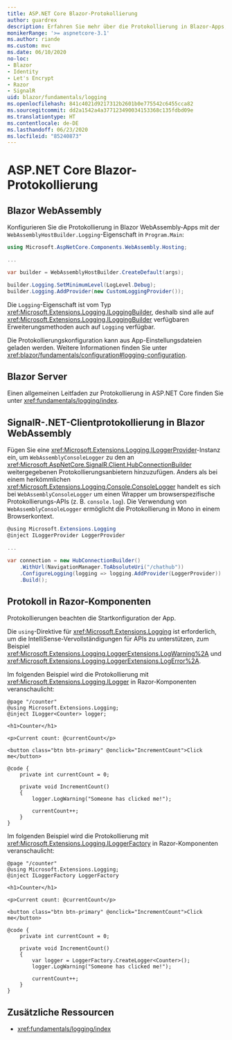 ```yaml
---
title: ASP.NET Core Blazor-Protokollierung
author: guardrex
description: Erfahren Sie mehr über die Protokollierung in Blazor-Apps, einschließlich der Konfiguration auf Protokollebene und des Schreibens von Protokollmeldungen von Razor-Komponenten.
monikerRange: '>= aspnetcore-3.1'
ms.author: riande
ms.custom: mvc
ms.date: 06/10/2020
no-loc:
- Blazor
- Identity
- Let's Encrypt
- Razor
- SignalR
uid: blazor/fundamentals/logging
ms.openlocfilehash: 841c4021d9217312b2601b0e775542c6455cca82
ms.sourcegitcommit: dd2a1542a4a377123490034153368c135fdbd09e
ms.translationtype: HT
ms.contentlocale: de-DE
ms.lasthandoff: 06/23/2020
ms.locfileid: "85240873"
---
```

# <a name="aspnet-core-blazor-logging"></a>ASP.NET Core Blazor-Protokollierung

## <a name="blazor-webassembly"></a>Blazor WebAssembly

Konfigurieren Sie die Protokollierung in Blazor WebAssembly-Apps mit der `WebAssemblyHostBuilder.Logging`-Eigenschaft in `Program.Main`:

```csharp
using Microsoft.AspNetCore.Components.WebAssembly.Hosting;

...

var builder = WebAssemblyHostBuilder.CreateDefault(args);

builder.Logging.SetMinimumLevel(LogLevel.Debug);
builder.Logging.AddProvider(new CustomLoggingProvider());
```

Die `Logging`-Eigenschaft ist vom Typ <xref:Microsoft.Extensions.Logging.ILoggingBuilder>, deshalb sind alle auf <xref:Microsoft.Extensions.Logging.ILoggingBuilder> verfügbaren Erweiterungsmethoden auch auf `Logging` verfügbar.

Die Protokollierungskonfiguration kann aus App-Einstellungsdateien geladen werden. Weitere Informationen finden Sie unter <xref:blazor/fundamentals/configuration#logging-configuration>.

## <a name="blazor-server"></a>Blazor Server

Einen allgemeinen Leitfaden zur Protokollierung in ASP.NET Core finden Sie unter <xref:fundamentals/logging/index>.

## <a name="blazor-webassembly-signalr-net-client-logging"></a>SignalR-.NET-Clientprotokollierung in Blazor WebAssembly

Fügen Sie eine <xref:Microsoft.Extensions.Logging.ILoggerProvider>-Instanz ein, um `WebAssemblyConsoleLogger` zu den an <xref:Microsoft.AspNetCore.SignalR.Client.HubConnectionBuilder> weitergegebenen Protokollierungsanbietern hinzuzufügen. Anders als bei einem herkömmlichen <xref:Microsoft.Extensions.Logging.Console.ConsoleLogger> handelt es sich bei `WebAssemblyConsoleLogger` um einen Wrapper um browserspezifische Protokollierungs-APIs (z. B. `console.log`). Die Verwendung von `WebAssemblyConsoleLogger` ermöglicht die Protokollierung in Mono in einem Browserkontext.

```csharp
@using Microsoft.Extensions.Logging
@inject ILoggerProvider LoggerProvider

...

var connection = new HubConnectionBuilder()
    .WithUrl(NavigationManager.ToAbsoluteUri("/chathub"))
    .ConfigureLogging(logging => logging.AddProvider(LoggerProvider))
    .Build();
```

## <a name="log-in-razor-components"></a>Protokoll in Razor-Komponenten

Protokollierungen beachten die Startkonfiguration der App.

Die `using`-Direktive für <xref:Microsoft.Extensions.Logging> ist erforderlich, um die IntelliSense-Vervollständigungen für APIs zu unterstützen, zum Beispiel <xref:Microsoft.Extensions.Logging.LoggerExtensions.LogWarning%2A> und <xref:Microsoft.Extensions.Logging.LoggerExtensions.LogError%2A>.

Im folgenden Beispiel wird die Protokollierung mit <xref:Microsoft.Extensions.Logging.ILogger> in Razor-Komponenten veranschaulicht:

```razor
@page "/counter"
@using Microsoft.Extensions.Logging;
@inject ILogger<Counter> logger;

<h1>Counter</h1>

<p>Current count: @currentCount</p>

<button class="btn btn-primary" @onclick="IncrementCount">Click me</button>

@code {
    private int currentCount = 0;

    private void IncrementCount()
    {
        logger.LogWarning("Someone has clicked me!");

        currentCount++;
    }
}
```

Im folgenden Beispiel wird die Protokollierung mit <xref:Microsoft.Extensions.Logging.ILoggerFactory> in Razor-Komponenten veranschaulicht:

```razor
@page "/counter"
@using Microsoft.Extensions.Logging;
@inject ILoggerFactory LoggerFactory

<h1>Counter</h1>

<p>Current count: @currentCount</p>

<button class="btn btn-primary" @onclick="IncrementCount">Click me</button>

@code {
    private int currentCount = 0;

    private void IncrementCount()
    {
        var logger = LoggerFactory.CreateLogger<Counter>();
        logger.LogWarning("Someone has clicked me!");

        currentCount++;
    }
}
```

## <a name="additional-resources"></a>Zusätzliche Ressourcen

* <xref:fundamentals/logging/index>
